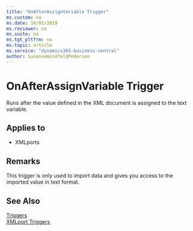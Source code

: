 ```yaml
---
title: "OnAfterAssignVariable Trigger"
ms.custom: na
ms.date: 10/01/2019
ms.reviewer: na
ms.suite: na
ms.tgt_pltfrm: na
ms.topic: article
ms.service: "dynamics365-business-central"
author: SusanneWindfeldPedersen
---
```


# OnAfterAssignVariable Trigger
Runs after the value defined in the XML document is assigned to the text variable.  
  
## Applies to  
- XMLports  
  
## Remarks  
 This trigger is only used to import data and gives you access to the imported value in text format.  
  
## See Also  
 [Triggers](devenv-triggers.md)  
 [XMLport Triggers](devenv-xmlport-triggers.md)  